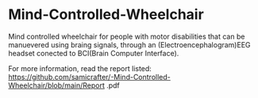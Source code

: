 # Mind-Controlled-Wheelchair
Mind controlled wheelchair for people with motor disabilities that can be manuevered using braing signals, through an (Electroencephalogram)EEG headset conected to BCI(Brain Computer Interface).

For more information, read the report listed:
https://github.com/samicrafter/-Mind-Controlled-Wheelchair/blob/main/Report .pdf
